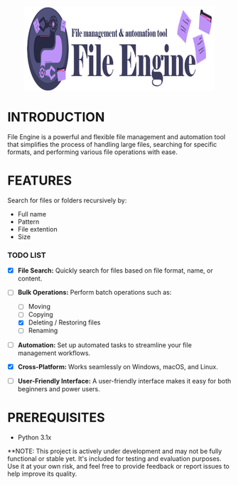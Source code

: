 <div align="center" >
  <img style="height:190px; width:85%" src="Interface/File Engine (dracula theme) BANNER.png" alt="Image"">
</div>

# INTRODUCTION
File Engine is a powerful and flexible file management and automation tool that simplifies the process of handling large files, searching for specific formats, and performing various file operations with ease.

# FEATURES

Search for files or folders recursively by:
- Full name
- Pattern
- File extention
- Size


### TODO LIST

- [x] **File Search:** Quickly search for files based on file format, name, or content.
- [ ] **Bulk Operations:** Perform batch operations such as:
  - [ ] Moving
  - [ ] Copying
  - [x] Deleting / Restoring files
  - [ ] Renaming
- [ ] **Automation:** Set up automated tasks to streamline your file management workflows.
- [x] **Cross-Platform:** Works seamlessly on Windows, macOS, and Linux.
- [ ] **User-Friendly Interface:** A user-friendly interface makes it easy for both beginners and power users.


# PREREQUISITES

- Python 3.1x

**NOTE: This project is actively under development and may not be fully functional or stable yet. It's included for testing and evaluation purposes. Use it at your own risk, and feel free to provide feedback or report issues to help improve its quality.
